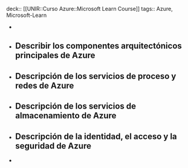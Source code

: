 deck:: [[UNIR::Curso Azure::Microsoft Learn Course]]
tags:: Azure, Microsoft-Learn

-
- ## Describir los componentes arquitectónicos principales de Azure
- ## Descripción de los servicios de proceso y redes de Azure
- ## Descripción de los servicios de almacenamiento de Azure
- ## Descripción de la identidad, el acceso y la seguridad de Azure
-